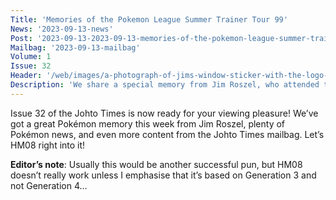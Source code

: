 ```yaml
---
Title: 'Memories of the Pokemon League Summer Trainer Tour 99'
News: '2023-09-13-news'
Post: '2023-09-13-2023-09-13-memories-of-the-pokemon-league-summer-trainer-tour-99'
Mailbag: '2023-09-13-mailbag'
Volume: 1
Issue: 32
Header: '/web/images/a-photograph-of-jims-window-sticker-with-the-logo-from-the-pokemon-league-summer-training-tour-1999.jpeg'
Description: 'We share a special memory from Jim Roszel, who attended the Pokémon League Summer Trainer Tour in Minneapolis, Minnesota, in the summer of 1999. We have more Pokémon news, and more from the mailbag!'
---
```

Issue 32 of the Johto Times is now ready for your viewing pleasure! We’ve got a great Pokémon memory this week from Jim Roszel, plenty of Pokémon news, and even more content from the Johto Times mailbag. Let’s HM08 right into it!  
  
**Editor’s note**: Usually this would be another successful pun, but HM08 doesn’t really work unless I emphasise that it’s based on Generation 3 and not Generation 4…